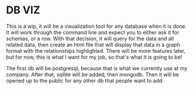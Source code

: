 # DB VIZ

This is a wip, it will be a visualization tool for any database when it is done.
It will work through the command line and expect you to either ask it for schemas,
or a row. With that decision, it will query for the data and all related data,
then create an html file that will display that data in a graph format with the
relationships highlighted. There will be more features later, but for now, this
is what I want for my job, so that's what it is going to be!

The first db will be postgresql, because that is what we currently use at my company.
After that, sqllite will be added, then mongodb. Then it will be opened up to the
public for any other db that people want to add.
